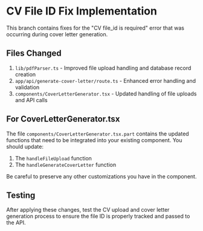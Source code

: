 # CV File ID Fix Implementation

This branch contains fixes for the "CV file_id is required" error that was occurring during cover letter generation.

## Files Changed

1. `lib/pdfParser.ts` - Improved file upload handling and database record creation
2. `app/api/generate-cover-letter/route.ts` - Enhanced error handling and validation
3. `components/CoverLetterGenerator.tsx` - Updated handling of file uploads and API calls

## For CoverLetterGenerator.tsx

The file `components/CoverLetterGenerator.tsx.part` contains the updated functions that need to be integrated into your existing component. You should update:

1. The `handleFileUpload` function
2. The `handleGenerateCoverLetter` function

Be careful to preserve any other customizations you have in the component.

## Testing

After applying these changes, test the CV upload and cover letter generation process to ensure the file ID is properly tracked and passed to the API.
